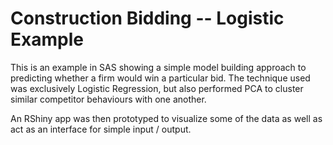 # Construction Bidding -- Logistic Example

This is an example in SAS showing a simple model building approach to predicting whether a firm would win a particular bid.
The technique used was exclusively Logistic Regression, but also performed PCA to cluster similar competitor behaviours with one another.

An RShiny app was then prototyped to visualize some of the data as well as act as an interface for simple input / output.

